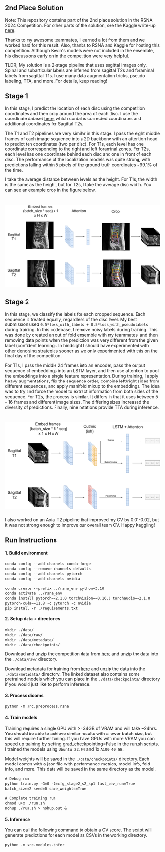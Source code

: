 ## 2nd Place Solution

Note: This repository contains part of the 2nd place solution in the RSNA 2024 Competition. For other parts of the solution, see the Kaggle write-up [here](https://www.kaggle.com/competitions/rsna-2024-lumbar-spine-degenerative-classification/discussion/539452).

Thanks to my awesome teammates, I learned a lot from them and we worked hard for this result. Also, thanks to RSNA and Kaggle for hosting this competition. Although Kevin's models were not included in the ensemble, his discussions early on in the competition were very helpful.

TLDR; My solution is a 2-stage pipeline that uses sagittal images only. Spinal and subarticular labels are inferred from sagittal T2s and foraminal labels from sagittal T1s. I use many data augmentation tricks, pseudo labeling, TTA, and more. For details, keep reading!

## Stage 1

In this stage, I predict the location of each disc using the competition coordinates and then crop around the area of each disc. I use the coordinate dataset [here](https://www.kaggle.com/datasets/brendanartley/lumbar-coordinate-pretraining-dataset), which contains corrected coordinates and
additional coordinates for Sagittal T2s.

The T1 and T2 pipelines are very similar in this stage. I pass the eight middle frames of each image sequence into a 2D backbone with an attention head to predict ten coordinates (two per disc). For T1s, each level has one coordinate corresponding to the right and left foraminal zones. For T2s, each level has one coordinate behind each disc and one in front of each disc. The performance of the localization models was quite strong, with predictions falling within 5 pixels of the ground truth coordinates ~99.1% of the time.

I take the average distance between levels as the height. For T1s, the width is the same as the height, but for T2s, I take the average disc width. You can see an example crop in the figure below.

<h1 align="center">
<img src="./imgs/stage1.jpg" alt="Stage1" width="800">
</h1>


## Stage 2

In this stage, we classify the labels for each cropped sequence. Each sequence is treated equally, regardless of the disc level. My best submission used `0.5*loss_with_labels + 0.5*loss_with_pseudolabels` during training.  In this codebase, I remove noisy labels during training. This was done by created an out of fold ensemble with my teammates, and then removing data points when the prediction was very different from the given label (confident learning). In hindsight I should have experimented with other denoising strategies sooner as we only experimented with this on the final day of the competition.

For T1s, I pass the middle 24 frames into an encoder, pass the output sequence of embeddings into an LSTM layer, and then use attention to pool the embeddings into a single feature representation. During training, I apply heavy augmentations, flip the sequence order, combine left/right sides from different sequences, and apply manifold mixup to the embeddings. The idea was to try and force the model to extract information from both sides of the sequence. For T2s, the process is similar. It differs in that it uses between 5 - 16 frames and different image sizes. The differing sizes increased the diversity of predictions. Finally, nine rotations provide TTA during inference.

<h1 align="center">
<img src="./imgs/stage2.jpg" alt="Stage1" width="800">
</h1>

I also worked on an Axial T2 pipeline that improved my CV by 0.01-0.02, but it was not strong enough to improve our overall team CV. Happy Kaggling!

## Run Instructions

#### 1. Build environment

```
conda config --add channels conda-forge
conda config --remove channels defaults
conda config --add channels pytorch
conda config --add channels nvidia

conda create --prefix ../rsna_env python=3.10
conda activate ../rsna_env
conda install pytorch==2.1.0 torchvision==0.16.0 torchaudio==2.1.0 pytorch-cuda==11.8 -c pytorch -c nvidia
pip install -r ./requirements.txt
```

#### 2. Setup data + directories

```
mkdir ./data/
mkdir ./data/raw/
mkdir ./data/metadata/
mkdir ./data/checkpoints/
```

Download and unzip the competition data from [here](https://www.kaggle.com/competitions/rsna-2024-lumbar-spine-degenerative-classification/data) and unzip the data into the `./data/raw/` directory.

Download metadata for training from [here](https://www.kaggle.com/datasets/brendanartley/rsna2024-solution-metadata/data) and unzip the data into the `./data/metadata/` directory. The linked dataset also contains some pretrained models which you can place in the `./data/checkpoints/` directory if you would just like to perform inference.

#### 3. Process dicoms

```
python -m src.preprocess.rsna
```
#### 4. Train models

Training requires a single GPU with >=34GB of VRAM and will take ~24hrs. You should be able to achieve similar results with a lower batch size, but this will require further tuning. If you have GPUs with more VRAM you can speed up training by setting grad_checkpointing=False in the run.sh scripts. I trained the models using `Ubuntu 22.04` and 1x `A100 40 GB`.


Model weights will be saved in the `./data/checkpoints/` directory. Each model comes with a json file with performance metrics, model info, fold info, and more. This data will be saved in the same directory as the model.

```
# Debug run
python train.py -G=0 -C=cfg_stage2_s2_sp1 fast_dev_run=True batch_size=2 seed=0 save_weights=True

# Complete training run
chmod u+x ./run.sh
nohup ./run.sh > nohup.out &
```

#### 5. Inference

You can call the following command to obtain a CV score. The script will generate predictions for each model as CSVs in the working directory.

```
python -m src.modules.infer
```
